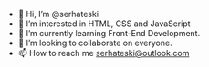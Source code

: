 - 👋 Hi, I’m @serhateski
- 👀 I’m interested in HTML, CSS and JavaScript
- 🌱 I’m currently learning Front-End Development.
- 💞️ I’m looking to collaborate on everyone.
- 📫 How to reach me serhateski@outlook.com

<!---
serhateski/serhateski is a ✨ special ✨ repository because its `README.md` (this file) appears on your GitHub profile.
You can click the Preview link to take a look at your changes.
--->
